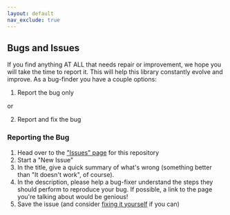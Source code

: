 ```yaml
---
layout: default
nav_exclude: true
---
```

## Bugs and Issues

If you find anything AT ALL that needs repair or improvement, we hope you will take the time to report it. This will help this library constantly evolve and improve. As a bug-finder you have a couple options:

1) Report the bug only

or

2) Report and fix the bug

### Reporting the Bug

1. Head over to the ["Issues" page](https://github.com/Open-Competency-Library/software-development/issues) for this repository
2. Start a "New Issue"
3. In the title, give a quick summary of what's wrong (something better than "It doesn't work", of course).
4. In the description, please help a bug-fixer understand the steps they should perform to reproduce your bug. If possible, a link to the page you're talking about would be genious!
5. Save the issue (and consider [fixing it yourself](contributing.md) if you can)